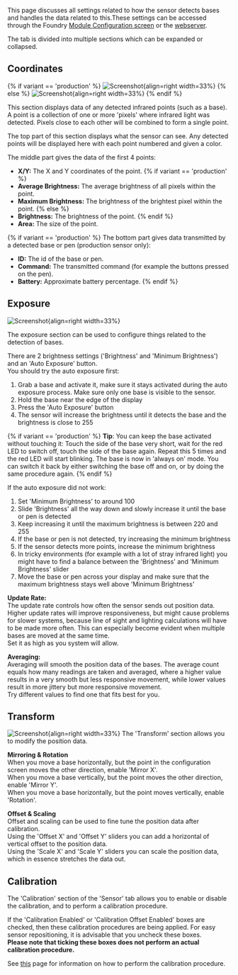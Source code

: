 This page discusses all settings related to how the sensor detects bases and handles the data related to this.These settings can be accessed through the Foundry [Module Configuration screen](../foundryConfig.md#module-configuration) or the [webserver](webserver.md).

The tab is divided into multiple sections which can be expanded or collapsed.

## Coordinates
{% if variant == 'production' %}
![Screenshot](../../img/webserver/Webserver_Coordinates.png){align=right width=33%}
{% else %}
![Screenshot](../../img/webserver/Webserver_Coordinates_DIY.png){align=right width=33%}
{% endif %}

This section displays data of any detected infrared points (such as a base).<br>
A point is a collection of one or more 'pixels' where infrared light was detected. Pixels close to each other will be combined to form a single point.

The top part of this section displays what the sensor can see. Any detected points will be displayed here with each point numbered and given a color.

The middle part gives the data of the first 4 points:

* <b>X/Y:</b> The X and Y coordinates of the point.
{% if variant == 'production' %}
* <b>Average Brightness:</b> The average brightness of all pixels within the point.
* <b>Maximum Brightness:</b> The brightness of the brightest pixel within the point.
{% else %}
* <b>Brightness:</b> The brightness of the point.
{% endif %}
* <b>Area:</b> The size of the point.

{% if variant == 'production' %}
The bottom part gives data transmitted by a detected base or pen (production sensor only):

* <b>ID:</b> The id of the base or pen.
* <b>Command:</b> The transmitted command (for example the buttons pressed on the pen).
* <b>Battery:</b> Approximate battery percentage.
{% endif %}


## Exposure
![Screenshot](../../img/webserver/Webserver_Exposure.png){align=right width=33%}

The exposure section can be used to configure things related to the detection of bases.

There are 2 brightness settings ('Brightness' and 'Minimum Brightness') and an 'Auto Exposure' button.<br>
You should try the auto exposure first:

1. Grab a base and activate it, make sure it stays activated during the auto exposure process. Make sure only one base is visible to the sensor. 
2. Hold the base near the edge of the display
3. Press the 'Auto Exposure' button
4. The sensor will increase the brightness until it detects the base and the brightness is close to 255

{% if variant == 'production' %}
<b>Tip</b>: You can keep the base activated without touching it: Touch the side of the base very short, wait for the red LED to switch off, touch the side of the base again. Repeat this 5 times and the red LED will start blinking. The base is now in 'always on' mode. You can switch it back by either switching the base off and on, or by doing the same procedure again.
{% endif %}

If the auto exposure did not work:

1. Set 'Minimum Brightness' to around 100
2. Slide 'Brightness' all the way down and slowly increase it until the base or pen is detected
3. Keep increasing it until the maximum brightness is between 220 and 255
4. If the base or pen is not detected, try increasing the minimum brightness
5. If the sensor detects more points, increase the minimum brightness
6. In tricky environments (for example with a lot of stray infrared light) you might have to find a balance between the 'Brightness' and 'Minimum Brightness' slider
7. Move the base or pen across your display and make sure that the maximum brightness stays well above 'Minimum Brightness'

<b>Update Rate:</b><br>
The update rate controls how often the sensor sends out position data. Higher update rates will improve responsiveness, but might cause problems for slower systems, because line of sight and lighting calculations will have to be made more often. This can especially become evident when multiple bases are moved at the same time.<br>
Set it as high as you system will allow.

<b>Averaging:</b><br>
Averaging will smooth the position data of the bases. The average count equals how many readings are taken and averaged, where a higher value results in a very smooth but less responsive movement, while lower values result in more jittery but more responsive movement.<br>
Try different values to find one that fits best for you.

## Transform
![Screenshot](../../img/webserver/Webserver_Transform.png){align=right width=33%}
The 'Transform' section allows you to modify the position data.<br>

<b>Mirroring & Rotation</b><br>
When you move a base horizontally, but the point in the configuration screen moves the other direction, enable 'Mirror X'.<br>
When you move a base vertically, but the point moves the other direction, enable 'Mirror Y'.<br>
When you move a base horizontally, but the point moves vertically, enable 'Rotation'.<br>

<b>Offset & Scaling</b><br>
Offset and scaling can be used to fine tune the position data after calibration.<br>
Using the 'Offset X' and 'Offset Y' sliders you can add a horizontal of vertical offset to the position data.<br>
Using the 'Scale X' and 'Scale Y' sliders you can scale the position data, which in essence stretches the data out. 

## Calibration
The 'Calibration' section of the 'Sensor' tab allows you to enable or disable the calibration, and to perform a calibration procedure.

If the 'Calibration Enabled' or 'Calibration Offset Enabled' boxes are checked, then these calibration procedures are being applied. For easy sensor repositioning, it is advisable that you uncheck these boxes.<br>
<b>Please note that ticking these boxes does not perform an actual calibration procedure.</b>

See [this](../calibration.md) page for information on how to perform the calibration procedure.
